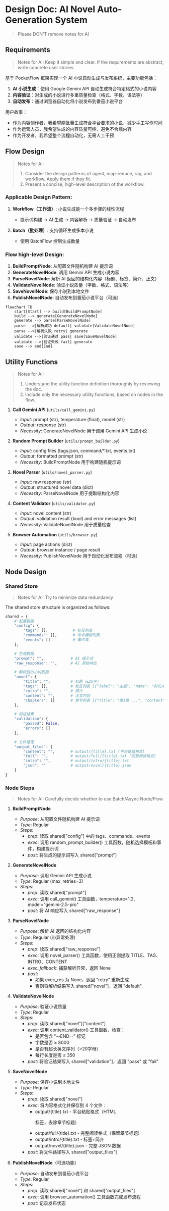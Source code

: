 # Design Doc: AI Novel Auto-Generation System

> Please DON'T remove notes for AI

## Requirements

> Notes for AI: Keep it simple and clear.
> If the requirements are abstract, write concrete user stories

基于 PocketFlow 框架实现一个 AI 小说自动生成与发布系统，主要功能包括：

1. **AI 小说生成**：使用 Google Gemini API 自动生成符合特定格式的小说内容
2. **内容验证**：对生成的小说进行多重质量检查（格式、字数、语法等）
3. **自动发布**：通过浏览器自动化将小说发布到番茄小说平台

用户故事：
- 作为内容创作者，我希望能批量生成符合平台要求的小说，减少手工写作时间
- 作为运营人员，我希望生成的内容质量可控，避免不合规内容
- 作为开发者，我希望整个流程自动化，无需人工干预

## Flow Design

> Notes for AI:
> 1. Consider the design patterns of agent, map-reduce, rag, and workflow. Apply them if they fit.
> 2. Present a concise, high-level description of the workflow.

### Applicable Design Pattern:

1. **Workflow（工作流）**: 小说生成是一个多步骤的线性流程
   - 提示词构建 → AI 生成 → 内容解析 → 质量验证 → 自动发布

2. **Batch（批处理）**: 支持循环生成多本小说
   - 使用 BatchFlow 控制生成数量

### Flow high-level Design:

1. **BuildPromptNode**: 从配置文件随机构建 AI 提示词
2. **GenerateNovelNode**: 调用 Gemini API 生成小说内容
3. **ParseNovelNode**: 解析 AI 返回的结构化内容（标题、标签、简介、正文）
4. **ValidateNovelNode**: 验证小说质量（字数、格式、语法等）
5. **SaveNovelNode**: 保存小说到本地文件
6. **PublishNovelNode**: 自动发布到番茄小说平台（可选）

```mermaid
flowchart TD
    start[Start] --> build[BuildPromptNode]
    build --> generate[GenerateNovelNode]
    generate --> parse[ParseNovelNode]
    parse -->|解析成功 default| validate[ValidateNovelNode]
    parse -->|解析失败 retry| generate
    validate -->|验证通过 pass| save[SaveNovelNode]
    validate -->|验证失败 fail| generate
    save --> end[End]
```

## Utility Functions

> Notes for AI:
> 1. Understand the utility function definition thoroughly by reviewing the doc.
> 2. Include only the necessary utility functions, based on nodes in the flow.

1. **Call Gemini API** (`utils/call_gemini.py`)
   - *Input*: prompt (str), temperature (float), model (str)
   - *Output*: response (str)
   - *Necessity*: GenerateNovelNode 用于调用 Gemini API 生成小说

2. **Random Prompt Builder** (`utils/prompt_builder.py`)
   - *Input*: config files (tags.json, command/*.txt, events.txt)
   - *Output*: formatted prompt (str)
   - *Necessity*: BuildPromptNode 用于构建随机提示词

3. **Novel Parser** (`utils/novel_parser.py`)
   - *Input*: raw response (str)
   - *Output*: structured novel data (dict)
   - *Necessity*: ParseNovelNode 用于提取结构化内容

4. **Content Validator** (`utils/validator.py`)
   - *Input*: novel content (str)
   - *Output*: validation result (bool) and error messages (list)
   - *Necessity*: ValidateNovelNode 用于质量检查

5. **Browser Automation** (`utils/browser.py`)
   - *Input*: page actions (dict)
   - *Output*: browser instance / page result
   - *Necessity*: PublishNovelNode 用于自动化发布流程（可选）

## Node Design

### Shared Store

> Notes for AI: Try to minimize data redundancy

The shared store structure is organized as follows:

```python
shared = {
    # 配置数据
    "config": {
        "tags": [],           # 标签列表
        "commands": [],       # 命令模板列表
        "events": []          # 事件库
    },

    # 生成数据
    "prompt": "",            # AI 提示词
    "raw_response": "",      # AI 原始响应

    # 解析后的小说数据
    "novel": {
        "title": "",         # 标题（≤25字）
        "tags": [],          # 标签列表 [{"label": "主题", "name": "科幻末世"}]
        "intro": "",         # 简介
        "content": "",       # 正文内容
        "chapters": []       # 章节列表 [{"title": "第1章 ...", "content": "..."}]
    },

    # 验证结果
    "validation": {
        "passed": False,
        "errors": []
    },

    # 文件路径
    "output_files": {
        "content": "",       # output/{title}.txt (平台粘贴格式)
        "full": "",          # output/full/{title}.txt (完整阅读格式)
        "intro": "",         # output/intro/{title}.txt
        "json": ""           # output/novel/{title}.json
    }
}
```

### Node Steps

> Notes for AI: Carefully decide whether to use Batch/Async Node/Flow.

1. **BuildPromptNode**
   - *Purpose*: 从配置文件随机构建 AI 提示词
   - *Type*: Regular
   - *Steps*:
     - *prep*: 读取 shared["config"] 中的 tags、commands、events
     - *exec*: 调用 random_prompt_builder() 工具函数，随机选择模板和事件，构建提示词
     - *post*: 将生成的提示词写入 shared["prompt"]

2. **GenerateNovelNode**
   - *Purpose*: 调用 Gemini API 生成小说
   - *Type*: Regular (max_retries=3)
   - *Steps*:
     - *prep*: 读取 shared["prompt"]
     - *exec*: 调用 call_gemini() 工具函数，temperature=1.2, model="gemini-2.5-pro"
     - *post*: 将 AI 响应写入 shared["raw_response"]

3. **ParseNovelNode**
   - *Purpose*: 解析 AI 返回的结构化内容
   - *Type*: Regular (带异常处理)
   - *Steps*:
     - *prep*: 读取 shared["raw_response"]
     - *exec*: 调用 novel_parser() 工具函数，使用正则提取 TITLE、TAG、INTRO、CONTENT
     - *exec_fallback*: 捕获解析异常，返回 None
     - *post*:
       - 如果 exec_res 为 None，返回 "retry" 重新生成
       - 否则将解析结果写入 shared["novel"]，返回 "default"

4. **ValidateNovelNode**
   - *Purpose*: 验证小说质量
   - *Type*: Regular
   - *Steps*:
     - *prep*: 读取 shared["novel"]["content"]
     - *exec*: 调用 content_validator() 工具函数，检查：
       - 是否包含 "--END--" 标记
       - 字数是否 ≥ 8000
       - 是否有超长英文序列（>20字母）
       - 每行长度是否 ≤ 350
     - *post*: 将验证结果写入 shared["validation"]，返回 "pass" 或 "fail"

5. **SaveNovelNode**
   - *Purpose*: 保存小说到本地文件
   - *Type*: Regular
   - *Steps*:
     - *prep*: 读取 shared["novel"]
     - *exec*: 将内容格式化并保存到 4 个文件：
       - output/{title}.txt - 平台粘贴格式（HTML <p>标签，去除章节标题）
       - output/full/{title}.txt - 完整阅读格式（保留章节标题）
       - output/intro/{title}.txt - 标签+简介
       - output/novel/{title}.json - 完整 JSON 数据
     - *post*: 将文件路径写入 shared["output_files"]

6. **PublishNovelNode**（可选功能）
   - *Purpose*: 自动发布到番茄小说平台
   - *Type*: Regular
   - *Steps*:
     - *prep*: 读取 shared["novel"] 和 shared["output_files"]
     - *exec*: 调用 browser_automation() 工具函数完成发布流程
     - *post*: 记录发布状态

